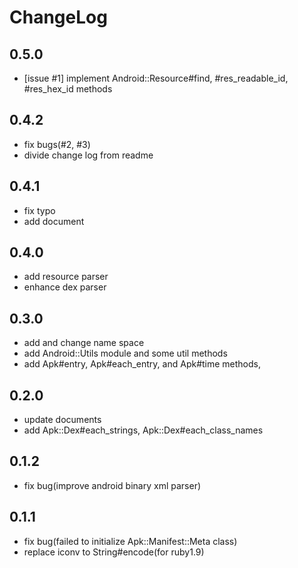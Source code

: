 # ChangeLog
## 0.5.0
* [issue #1] implement Android::Resource#find, #res_readable_id, #res_hex_id methods

## 0.4.2
* fix bugs(#2, #3)
* divide change log from readme

## 0.4.1
* fix typo
* add document

## 0.4.0
* add resource parser
* enhance dex parser

## 0.3.0
* add and change name space
* add Android::Utils module and some util methods
* add Apk#entry, Apk#each_entry, and Apk#time methods,

## 0.2.0
* update documents
* add Apk::Dex#each_strings, Apk::Dex#each_class_names

## 0.1.2
* fix bug(improve android binary xml parser)

## 0.1.1
* fix bug(failed to initialize Apk::Manifest::Meta class)
* replace iconv to String#encode(for ruby1.9)

